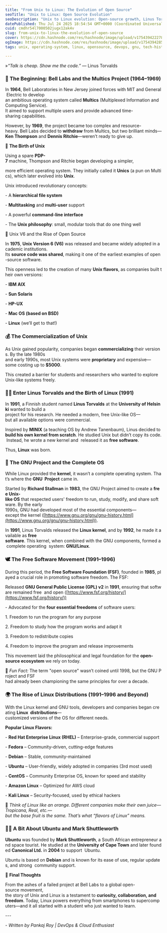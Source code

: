 ```yaml
---
title: "From Unix to Linux: The Evolution of Open Source"
seoTitle: "Unix to Linux: Open Source Evolution"
seoDescription: "Unix to Linux evolution: Open-source growth, Linus Torvalds' influence, and global Linux distributions' rise"
datePublished: Thu Jul 24 2025 18:54:54 GMT+0000 (Coordinated Universal Time)
cuid: cmdhr54l7000502jugx12ak4v
slug: from-unix-to-linux-the-evolution-of-open-source
cover: https://cdn.hashnode.com/res/hashnode/image/upload/v1754394222780/e37054fb-a34c-4115-91fc-2c141b021520.jpeg
ogImage: https://cdn.hashnode.com/res/hashnode/image/upload/v1754394285496/66675ae0-448e-4984-abae-433fa4a87449.jpeg
tags: unix, operating-system, linux, opensource, devops, gnu, tech-history

---
```


»*“Talk is cheap. Show me the code.”* — Linus Torvalds

### 🧪 The Beginning: Bell Labs and the Multics Project (1964–1969)

In **1964**, Bell Laboratories in New Jersey joined forces with MIT and General Electric to develop an ambitious operating system called **Multics** (Multiplexed Information and Computing Service).  It aimed to support multiple users and provide advanced time-sharing capabilities.

However, by **1969**, the project became too complex and resource-heavy. Bell Labs decided to **withdraw** from Multics, but two brilliant minds—**Ken Thompson** and **Dennis Ritchie**—weren’t ready to give up.

🔧 **The Birth of Unix**

Using a spare **PDP-7** machine, Thompson and Ritchie began developing a simpler,

more efficient operating system. They initially called it **Unics** (a pun on Multics), which later evolved into **Unix**.

Unix introduced revolutionary concepts:

\- A **hierarchical file system**

\- **Multitasking** and **multi-user** support

\- A powerful **command-line interface**

\- The **Unix philosophy**: small, modular tools that do one thing well

🚀 Unix V6 and the Rise of Open Source

In **1975**, **Unix Version 6 (V6)** was released and became widely adopted in academic institutions. Its **source code was shared**, making it one of the earliest examples of open-source software.

This openness led to the creation of many **Unix flavors**, as companies built their own versions:

\- **IBM AIX**

\- **Sun Solaris**

\- **HP-UX**

\- **Mac OS (based on BSD)**

\- **Linux** (we’ll get to that!)

### 💰 The Commercialization of Unix

As Unix gained popularity, companies began **commercializing** their versions. By the late 1980s  and early 1990s, most Unix systems were **proprietary** and expensive—some costing up to **$5000**.

This created a barrier for students and researchers who wanted to explore Unix-like systems freely.

### 👨‍💻 Enter Linus Torvalds and the Birth of Linux (1991)

In **1991**, a Finnish student named **Linus Torvalds** at the **University of Helsinki** wanted to build a  project for his research. He needed a modern, free Unix-like OS—but all available options were commercial.

Inspired by **MINIX** (a teaching OS by Andrew Tanenbaum), Linus decided to **build his own kernel from scratch**. He studied Unix but didn’t copy its code. Instead, he wrote a new kernel and  released it as **free software**.

Thus, **Linux** was born.

### 🧠 The GNU Project and the Complete OS

While Linux provided the **kernel**, it wasn’t a complete operating system. That’s where the **GNU  Project** came in.

Started by **Richard Stallman** in **1983**, the GNU Project aimed to create a **free Unix-like OS** that respected users' freedom to run, study, modify, and share software. By the early  1990s, GNU had developed most of the essential components—except the kernel ([https://www.gnu.org/gnu/gnu-history.html](https://www.gnu.org/gnu/gnu-history.html)).

In **1991**, Linus Torvalds released the **Linux kernel**, and by **1992**, he made it available as **free  software**. This kernel, when combined with the GNU components, formed a complete operating  system: **GNU/Linux**.

### 🕊️ The Free Software Movement (1991–1996)

During this period, the **Free Software Foundation (FSF)**, founded in **1985**, played a crucial role in promoting software freedom. The FSF:

Released **GNU General Public License (GPL) v2** in **1991**, ensuring that software remained free  and open ([https://www.fsf.org/history/](https://www.fsf.org/history/))

\- Advocated for the **four essential freedoms** of software users:

1. Freedom to run the program for any purpose

2. Freedom to study how the program works and adapt it

3. Freedom to redistribute copies

4. Freedom to improve the program and release improvements

This movement laid the philosophical and legal foundation for the **open-source ecosystem** we rely on today.

🧠 *Fun Fact:* The term "open source" wasn’t coined until 1998, but the GNU Project and FSF  had already been championing the same principles for over a decade.

### 🌍 The Rise of Linux Distributions (1991–1996 and Beyond)

With the Linux kernel and GNU tools, developers and companies began creating **Linux  distributions**—customized versions of the OS for different needs.

**Popular Linux Flavors:**

\- **Red Hat Enterprise Linux (RHEL)** – Enterprise-grade, commercial support

\- **Fedora** – Community-driven, cutting-edge features

\- **Debian** – Stable, community-maintained

\- **Ubuntu** – User-friendly, widely adopted in companies (3rd most used)

\- **CentOS** – Community Enterprise OS, known for speed and stability

\- **Amazon Linux** – Optimized for AWS cloud

\- **Kali Linux** – Security-focused, used by ethical hackers

🧃 *Think of Linux like an orange. Different companies make their own juice—Tropicana, Real, etc.—but the base fruit is the same. That’s what “flavors of Linux” means.*

### **👨‍🚀 A Bit About Ubuntu and Mark Shuttleworth**

**Ubuntu** was founded by **Mark Shuttleworth**, a South African entrepreneur and space tourist. He studied at the **University of Cape Town** and later founded **Canonical Ltd.** in **2004** to support  Ubuntu.

Ubuntu is based on **Debian** and is known for its ease of use, regular updates, and strong  community support.

🧠 **Final Thoughts**

From the ashes of a failed project at Bell Labs to a global open-source movement,  the story of Unix and Linux is a testament to **curiosity, collaboration, and  freedom**. Today, Linux powers everything from smartphones to supercomputers—and it all started with a student who just wanted to learn.

\---

*\- Written by Pankaj Roy | DevOps & Cloud Enthusiast*